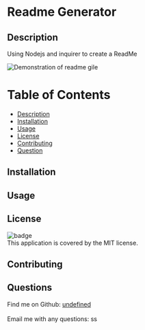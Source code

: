 #
  <h1> Readme Generator </h1>

 ## Description
 Using Nodejs and inquirer to create a ReadMe

 ![Demonstration of readme gile](clip/gif.gif)

 # Table of Contents
 - [Description](#description)
 - [Installation](#installation)
 - [Usage](#usage)
 - [License](#license)
 - [Contributing](#contributing)
 - [Question](#userName)

  ## Installation 
  

  ## Usage
  

  ## License
  ![badge](https://img.shields.io/badge/license-MIT-blue.svg)<br/>
  This application is covered by the MIT license.

  ## Contributing
  

  ## Questions
   


Find me on Github: [undefined](https://github.com/undefined) <br />
<br />
Email me with any questions: ss<br /><br />

